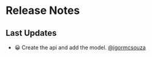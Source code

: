 # Release Notes

## Last Updates

* :grinning: Create the api and add the model. [@igormcsouza](https://github.com/igormcsouza)
